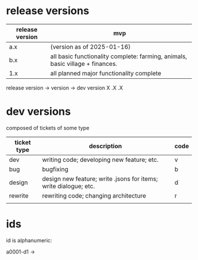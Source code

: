 # release versions

| release version | mvp                                                                           |
| --------------- | ----------------------------------------------------------------------------- |
| a.x             | (version as of 2025-01-16)                                                    |
| b.x             | all basic functionality complete: farming, animals, basic village + finances. |
| 1.x             | all planned major functionality complete                                      |

release version -> version -> dev version
X               .X            .X     

# dev versions

composed of tickets of some type

| ticket type | description                                                      | code |
| ----------- | ---------------------------------------------------------------- | ---- |
| dev         | writing code; developing new feature; etc.                       | v    |
| bug         | bugfixing                                                        | b    |
| design      | design new feature; write .jsons for items; write dialogue; etc. | d    |
| rewrite     | rewriting code; changing architecture                            | r    |
|             |                                                                  |      |
# ids 

id is alphanumeric: 

a0001-d1
-> 
